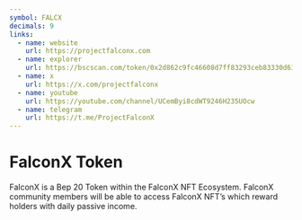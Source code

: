 ```yaml
---
symbol: FALCX
decimals: 9
links:
  - name: website
    url: https://projectfalconx.com
  - name: explorer
    url: https://bscscan.com/token/0x2d862c9fc46608d7ff83293ceb83330d6135be5e
  - name: x
    url: https://x.com/projectfalconx
  - name: youtube
    url: https://youtube.com/channel/UCemByi8cdWT9246H235UOcw
  - name: telegram
    url: https://t.me/ProjectFalconX
---
```


# FalconX Token

FalconX is a Bep 20 Token within the FalconX NFT Ecosystem. FalconX community members will be able to access FalconX NFT’s which reward holders with daily passive income.
